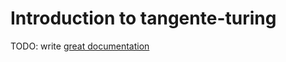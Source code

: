 # Introduction to tangente-turing

TODO: write [great documentation](http://jacobian.org/writing/what-to-write/)

